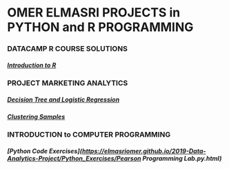 # OMER ELMASRI PROJECTS in PYTHON and R PROGRAMMING

### DATACAMP R COURSE SOLUTIONS
##### [Introduction to R](https://elmasriomer.github.io/2019-Data-Analytics-Project/Datacamp%20Course%20Solutions/Introduction_to_R.html)

### PROJECT MARKETING ANALYTICS
##### [Decision Tree and Logistic Regression](https://elmasriomer.github.io/2019-Data-Analytics-Project/ProjectMA_BugsBunny.html) 
##### [Clustering Samples](https://elmasriomer.github.io/2019-Data-Analytics-Project/clustering_samples/ProjectMA_BugsBunny.html)

### INTRODUCTION to COMPUTER PROGRAMMING
##### [Python Code Exercises](https://elmasriomer.github.io/2019-Data-Analytics-Project/Python_Exercises/Pearson Programming Lab.py.html) 
